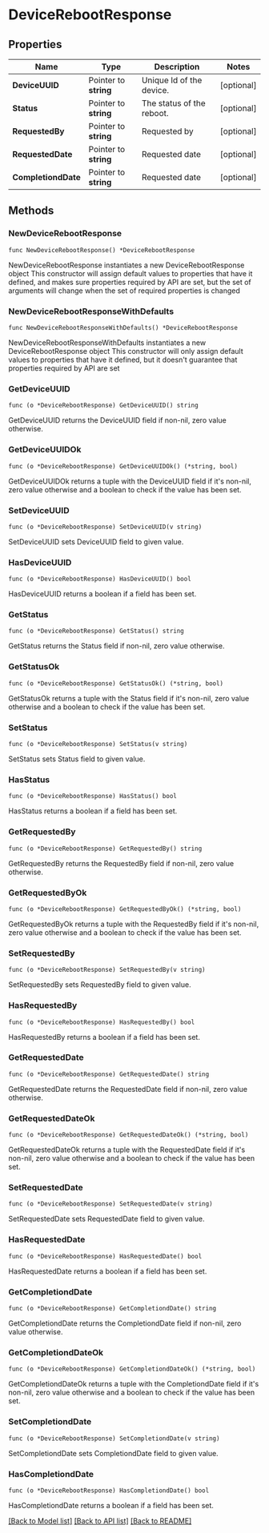 # DeviceRebootResponse

## Properties

Name | Type | Description | Notes
------------ | ------------- | ------------- | -------------
**DeviceUUID** | Pointer to **string** | Unique Id of the device. | [optional] 
**Status** | Pointer to **string** | The status of the reboot. | [optional] 
**RequestedBy** | Pointer to **string** | Requested by | [optional] 
**RequestedDate** | Pointer to **string** | Requested date | [optional] 
**CompletiondDate** | Pointer to **string** | Requested date | [optional] 

## Methods

### NewDeviceRebootResponse

`func NewDeviceRebootResponse() *DeviceRebootResponse`

NewDeviceRebootResponse instantiates a new DeviceRebootResponse object
This constructor will assign default values to properties that have it defined,
and makes sure properties required by API are set, but the set of arguments
will change when the set of required properties is changed

### NewDeviceRebootResponseWithDefaults

`func NewDeviceRebootResponseWithDefaults() *DeviceRebootResponse`

NewDeviceRebootResponseWithDefaults instantiates a new DeviceRebootResponse object
This constructor will only assign default values to properties that have it defined,
but it doesn't guarantee that properties required by API are set

### GetDeviceUUID

`func (o *DeviceRebootResponse) GetDeviceUUID() string`

GetDeviceUUID returns the DeviceUUID field if non-nil, zero value otherwise.

### GetDeviceUUIDOk

`func (o *DeviceRebootResponse) GetDeviceUUIDOk() (*string, bool)`

GetDeviceUUIDOk returns a tuple with the DeviceUUID field if it's non-nil, zero value otherwise
and a boolean to check if the value has been set.

### SetDeviceUUID

`func (o *DeviceRebootResponse) SetDeviceUUID(v string)`

SetDeviceUUID sets DeviceUUID field to given value.

### HasDeviceUUID

`func (o *DeviceRebootResponse) HasDeviceUUID() bool`

HasDeviceUUID returns a boolean if a field has been set.

### GetStatus

`func (o *DeviceRebootResponse) GetStatus() string`

GetStatus returns the Status field if non-nil, zero value otherwise.

### GetStatusOk

`func (o *DeviceRebootResponse) GetStatusOk() (*string, bool)`

GetStatusOk returns a tuple with the Status field if it's non-nil, zero value otherwise
and a boolean to check if the value has been set.

### SetStatus

`func (o *DeviceRebootResponse) SetStatus(v string)`

SetStatus sets Status field to given value.

### HasStatus

`func (o *DeviceRebootResponse) HasStatus() bool`

HasStatus returns a boolean if a field has been set.

### GetRequestedBy

`func (o *DeviceRebootResponse) GetRequestedBy() string`

GetRequestedBy returns the RequestedBy field if non-nil, zero value otherwise.

### GetRequestedByOk

`func (o *DeviceRebootResponse) GetRequestedByOk() (*string, bool)`

GetRequestedByOk returns a tuple with the RequestedBy field if it's non-nil, zero value otherwise
and a boolean to check if the value has been set.

### SetRequestedBy

`func (o *DeviceRebootResponse) SetRequestedBy(v string)`

SetRequestedBy sets RequestedBy field to given value.

### HasRequestedBy

`func (o *DeviceRebootResponse) HasRequestedBy() bool`

HasRequestedBy returns a boolean if a field has been set.

### GetRequestedDate

`func (o *DeviceRebootResponse) GetRequestedDate() string`

GetRequestedDate returns the RequestedDate field if non-nil, zero value otherwise.

### GetRequestedDateOk

`func (o *DeviceRebootResponse) GetRequestedDateOk() (*string, bool)`

GetRequestedDateOk returns a tuple with the RequestedDate field if it's non-nil, zero value otherwise
and a boolean to check if the value has been set.

### SetRequestedDate

`func (o *DeviceRebootResponse) SetRequestedDate(v string)`

SetRequestedDate sets RequestedDate field to given value.

### HasRequestedDate

`func (o *DeviceRebootResponse) HasRequestedDate() bool`

HasRequestedDate returns a boolean if a field has been set.

### GetCompletiondDate

`func (o *DeviceRebootResponse) GetCompletiondDate() string`

GetCompletiondDate returns the CompletiondDate field if non-nil, zero value otherwise.

### GetCompletiondDateOk

`func (o *DeviceRebootResponse) GetCompletiondDateOk() (*string, bool)`

GetCompletiondDateOk returns a tuple with the CompletiondDate field if it's non-nil, zero value otherwise
and a boolean to check if the value has been set.

### SetCompletiondDate

`func (o *DeviceRebootResponse) SetCompletiondDate(v string)`

SetCompletiondDate sets CompletiondDate field to given value.

### HasCompletiondDate

`func (o *DeviceRebootResponse) HasCompletiondDate() bool`

HasCompletiondDate returns a boolean if a field has been set.


[[Back to Model list]](../README.md#documentation-for-models) [[Back to API list]](../README.md#documentation-for-api-endpoints) [[Back to README]](../README.md)


